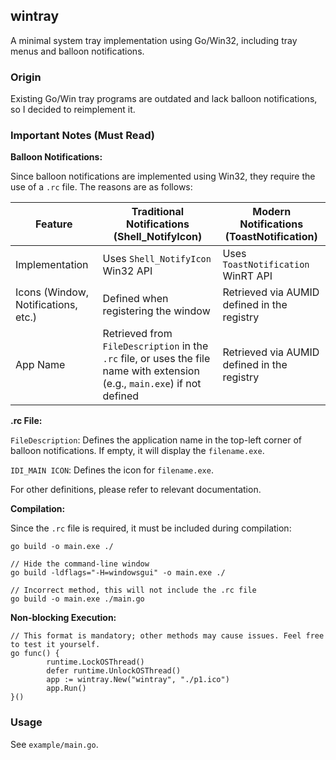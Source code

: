 ## wintray

A minimal system tray implementation using Go/Win32, including tray menus and balloon notifications.

### Origin

Existing Go/Win tray programs are outdated and lack balloon notifications, so I decided to reimplement it.

### Important Notes (Must Read)

**Balloon Notifications:**

Since balloon notifications are implemented using Win32, they require the use of a `.rc` file. The reasons are as follows:

| Feature                             | Traditional Notifications (Shell_NotifyIcon)                                                                               | Modern Notifications (ToastNotification)    |
| ----------------------------------- | -------------------------------------------------------------------------------------------------------------------------- | ------------------------------------------- |
| Implementation                      | Uses `Shell_NotifyIcon` Win32 API                                                                                          | Uses `ToastNotification` WinRT API          |
| Icons (Window, Notifications, etc.) | Defined when registering the window                                                                                        | Retrieved via AUMID defined in the registry |
| App Name                            | Retrieved from `FileDescription` in the `.rc` file, or uses the file name with extension (e.g., `main.exe`) if not defined | Retrieved via AUMID defined in the registry |

**.rc File:**

`FileDescription`: Defines the application name in the top-left corner of balloon notifications. If empty, it will display the `filename.exe`.

`IDI_MAIN ICON`: Defines the icon for `filename.exe`.

For other definitions, please refer to relevant documentation.

**Compilation:**

Since the `.rc` file is required, it must be included during compilation:

```
go build -o main.exe ./

// Hide the command-line window
go build -ldflags="-H=windowsgui" -o main.exe ./

// Incorrect method, this will not include the .rc file
go build -o main.exe ./main.go
```

**Non-blocking Execution:**

```
// This format is mandatory; other methods may cause issues. Feel free to test it yourself.
go func() {
		runtime.LockOSThread()
		defer runtime.UnlockOSThread()
		app := wintray.New("wintray", "./p1.ico")
		app.Run()
}()
```

### Usage

See `example/main.go`.
